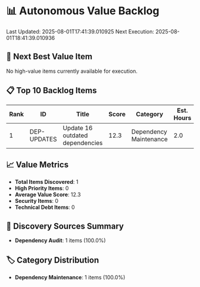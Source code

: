 # 📊 Autonomous Value Backlog

Last Updated: 2025-08-01T17:41:39.010925
Next Execution: 2025-08-01T18:41:39.010936

## 🎯 Next Best Value Item
No high-value items currently available for execution.

## 📋 Top 10 Backlog Items

| Rank | ID | Title | Score | Category | Est. Hours |
|------|-----|--------|---------|----------|------------|
| 1 | DEP-UPDATES | Update 16 outdated dependencies | 12.3 | Dependency Maintenance | 2.0 |

## 📈 Value Metrics
- **Total Items Discovered**: 1
- **High Priority Items**: 0
- **Average Value Score**: 12.3
- **Security Items**: 0
- **Technical Debt Items**: 0

## 🔄 Discovery Sources Summary
- **Dependency Audit**: 1 items (100.0%)

## 🏷️ Category Distribution
- **Dependency Maintenance**: 1 items (100.0%)

